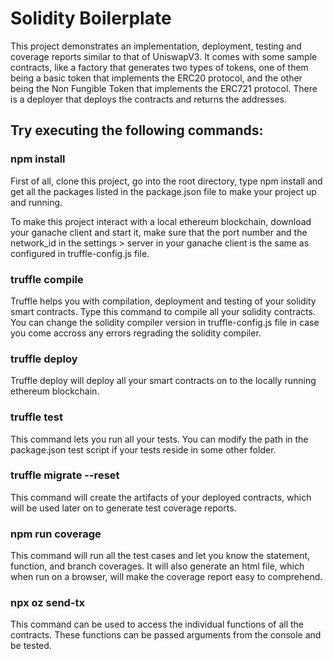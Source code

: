 # Solidity Boilerplate

This project demonstrates an implementation, deployment, testing and coverage reports similar to that of UniswapV3. It comes with some sample contracts, like a factory that generates two types of tokens, one of them being a basic token that implements the ERC20 protocol, and the other being the Non Fungible Token that implements the ERC721 protocol. There is a deployer that deploys the contracts and returns the addresses.

## Try executing the following commands:

### npm install
First of all, clone this project, go into the root directory, type npm install and get all the packages listed in the package.json file to make your project up and running.

To make this project interact with a local ethereum blockchain, download your ganache client and start it, make sure that the port number and the network_id in the settings > server in your ganache client is the same as configured in truffle-config.js file.

### truffle compile
Truffle helps you with compilation, deployment and testing of your solidity smart contracts. Type this command to compile all your solidity contracts. You can change the solidity compiler version in truffle-config.js file in case you come accross any errors regrading the solidity compiler.

### truffle deploy
Truffle deploy will deploy all your smart contracts on to the locally running ethereum blockchain.

### truffle test
This command lets you run all your tests. You can modify the path in the package.json test script if your tests reside in some other folder.

### truffle migrate --reset
This command will create the artifacts of your deployed contracts, which will be used later on to generate test coverage reports.

### npm run coverage
This command will run all the test cases and let you know the statement, function, and branch coverages. It will also generate an html file, which when run on a browser, will make the coverage report easy to comprehend.

### npx oz send-tx
This command can be used to access the individual functions of all the contracts. These functions can be passed arguments from the console and be tested.
